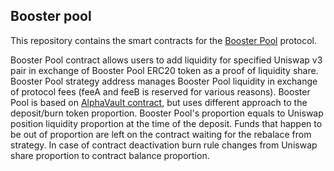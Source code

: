 ## Booster pool

This repository contains the smart contracts for the [Booster Pool](https://boosterpool.xyz/) protocol.

Booster Pool contract allows users to add liquidity for specified Uniswap v3 pair in exchange of Booster Pool ERC20 token as a proof of liquidity share. Booster Pool strategy address manages Booster Pool liquidity in exchange of protocol fees (feeA and feeB is reserved for various reasons). Booster Pool is based on [AlphaVault contract](https://github.com/charmfinance/alpha-vaults-contracts/blob/main/contracts/AlphaVault.sol), but uses different approach to the deposit/burn token proportion. Booster Pool's proportion equals to Uniswap position liquidity proportion at the time of the deposit. Funds that happen to be out of proportion are left on the contract waiting for the rebalace from strategy. In case of contract deactivation burn rule changes from Uniswap share proportion to contract balance proportion. 
